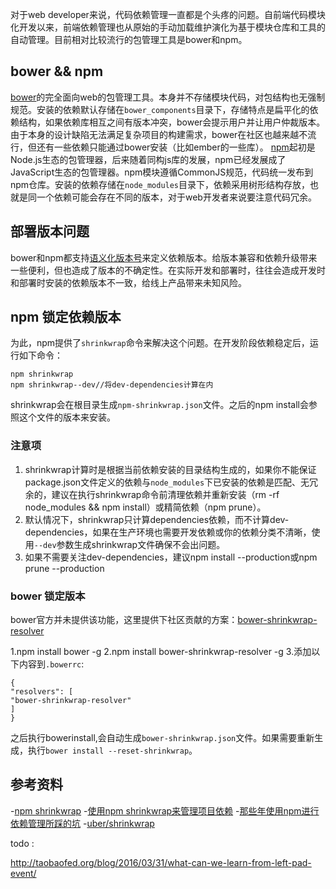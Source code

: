 对于web developer来说，代码依赖管理一直都是个头疼的问题。自前端代码模块化开发以来，前端依赖管理也从原始的手动加载维护演化为基于模块仓库和工具的自动管理。目前相对比较流行的包管理工具是bower和npm。

## bower && npm

[bower](https://bower.io/)的完全面向web的包管理工具。本身并不存储模块代码，对包结构也无强制规范。安装的依赖默认存储在`bower_components`目录下，存储特点是扁平化的依赖结构，如果依赖库相互之间有版本冲突，bower会提示用户并让用户仲裁版本。
由于本身的设计缺陷无法满足复杂项目的构建需求，bower在社区也越来越不流行，但还有一些依赖只能通过bower安装（比如ember的一些库）。
[npm](https://www.npmjs.com/)起初是Node.js生态的包管理器，后来随着同构js库的发展，npm已经发展成了JavaScript生态的包管理器。npm模块遵循CommonJS规范，代码统一发布到npm仓库。安装的依赖存储在`node_modules`目录下，依赖采用树形结构存放，也就是同一个依赖可能会存在不同的版本，对于web开发者来说要注意代码冗余。

## 部署版本问题

bower和npm都支持[语义化版本号](http://semver.org/lang/zh-CN/)来定义依赖版本。给版本兼容和依赖升级带来一些便利，但也造成了版本的不确定性。在实际开发和部署时，往往会造成开发时和部署时安装的依赖版本不一致，给线上产品带来未知风险。

## npm 锁定依赖版本

为此，npm提供了`shrinkwrap`命令来解决这个问题。在开发阶段依赖稳定后，运行如下命令：

```
npm shrinkwrap
npm shrinkwrap--dev//将dev-dependencies计算在内
```

shrinkwrap会在根目录生成`npm-shrinkwrap.json`文件。之后的npm install会参照这个文件的版本来安装。

### 注意项

1. shrinkwrap计算时是根据当前依赖安装的目录结构生成的，如果你不能保证package.json文件定义的依赖与`node_modules`下已安装的依赖是匹配、无冗余的，建议在执行shrinkwrap命令前清理依赖并重新安装（rm -rf node_modules && npm install）或精简依赖（npm prune）。
2. 默认情况下，shrinkwrap只计算dependencies依赖，而不计算dev-dependencies，如果在生产环境也需要开发依赖或你的依赖分类不清晰，使用`--dev`参数生成shrinkwrap文件确保不会出问题。
3. 如果不需要关注dev-dependencies，建议npm install --production或npm prune --production

### bower 锁定版本

bower官方并未提供该功能，这里提供下社区贡献的方案：[bower-shrinkwrap-resolver](https://github.com/shyiko/bower-shrinkwrap-resolver)

1.npm install bower -g
2.npm install bower-shrinkwrap-resolver -g
3.添加以下内容到`.bowerrc`:
```
{
"resolvers": [
"bower-shrinkwrap-resolver"
]
}
```

之后执行bowerinstall,会自动生成`bower-shrinkwrap.json`文件。如果需要重新生成，执行`bower install --reset-shrinkwrap`。

## 参考资料

-[npm shrinkwrap](https://docs.npmjs.com/cli/shrinkwrap)
-[使用npm shrinkwrap来管理项目依赖](http://tech.meituan.com/npm-shrinkwrap.html)
-[那些年使用npm进行依赖管理所踩的坑](http://www.cnblogs.com/snadn/p/5328050.html)
-[uber/shrinkwrap](https://github.com/uber/npm-shrinkwrap)



todo :

http://taobaofed.org/blog/2016/03/31/what-can-we-learn-from-left-pad-event/

